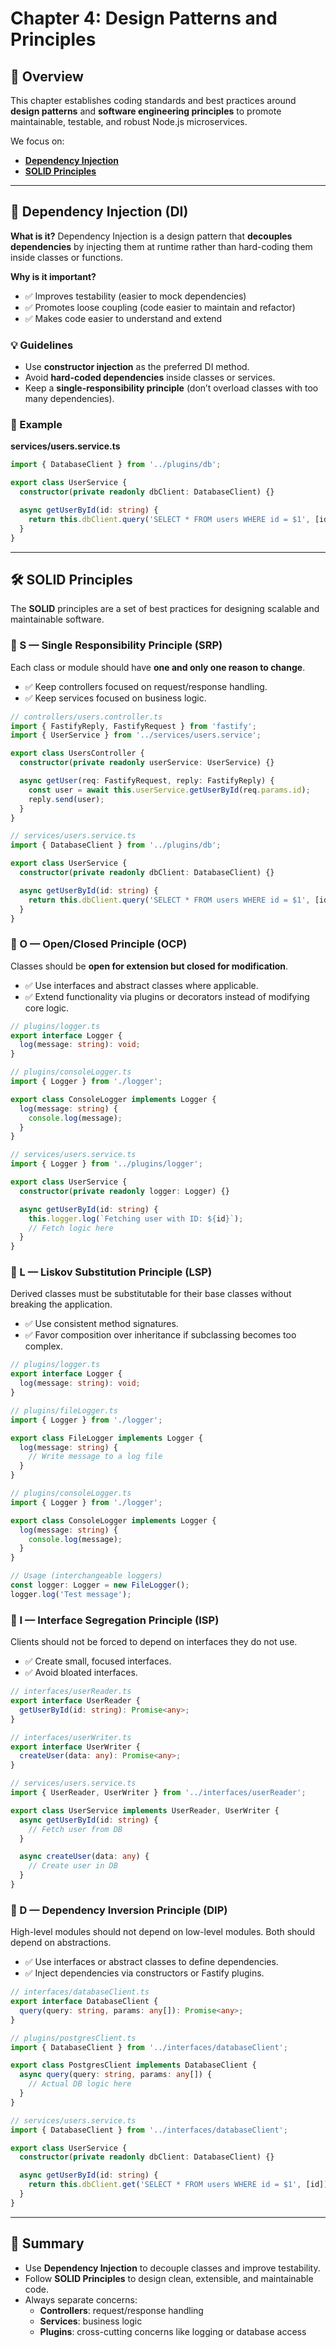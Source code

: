 # Chapter 4: Design Patterns and Principles

## 🎯 Overview

This chapter establishes coding standards and best practices around **design patterns** and **software engineering principles** to promote maintainable, testable, and robust Node.js microservices.

We focus on:
- [**Dependency Injection**](#🔌-dependency-injection-di)
- [**SOLID Principles**](#🛠%ef%b8%8f-solid-principles)

---

## 🔌 Dependency Injection (DI)

**What is it?**
Dependency Injection is a design pattern that **decouples dependencies** by injecting them at runtime rather than hard-coding them inside classes or functions.

**Why is it important?**
- ✅ Improves testability (easier to mock dependencies)
- ✅ Promotes loose coupling (code easier to maintain and refactor)
- ✅ Makes code easier to understand and extend

### 💡 Guidelines

- Use **constructor injection** as the preferred DI method.
- Avoid **hard-coded dependencies** inside classes or services.
- Keep a **single-responsibility principle** (don’t overload classes with too many dependencies).

### 🔧 Example

**services/users.service.ts**

```typescript
import { DatabaseClient } from '../plugins/db';

export class UserService {
  constructor(private readonly dbClient: DatabaseClient) {}

  async getUserById(id: string) {
    return this.dbClient.query('SELECT * FROM users WHERE id = $1', [id]);
  }
}
```
---

## 🛠️ SOLID Principles

The **SOLID** principles are a set of best practices for designing scalable and maintainable software.

### 🔎 S — Single Responsibility Principle (SRP)

Each class or module should have **one and only one reason to change**.

- ✅ Keep controllers focused on request/response handling.
- ✅ Keep services focused on business logic.

```typescript
// controllers/users.controller.ts
import { FastifyReply, FastifyRequest } from 'fastify';
import { UserService } from '../services/users.service';

export class UsersController {
  constructor(private readonly userService: UserService) {}

  async getUser(req: FastifyRequest, reply: FastifyReply) {
    const user = await this.userService.getUserById(req.params.id);
    reply.send(user);
  }
}

// services/users.service.ts
import { DatabaseClient } from '../plugins/db';

export class UserService {
  constructor(private readonly dbClient: DatabaseClient) {}

  async getUserById(id: string) {
    return this.dbClient.query('SELECT * FROM users WHERE id = $1', [id]);
  }
}
```

### 🔎 O — Open/Closed Principle (OCP)

Classes should be **open for extension but closed for modification**.

- ✅ Use interfaces and abstract classes where applicable.
- ✅ Extend functionality via plugins or decorators instead of modifying core logic.

```typescript
// plugins/logger.ts
export interface Logger {
  log(message: string): void;
}

// plugins/consoleLogger.ts
import { Logger } from './logger';

export class ConsoleLogger implements Logger {
  log(message: string) {
    console.log(message);
  }
}

// services/users.service.ts
import { Logger } from '../plugins/logger';

export class UserService {
  constructor(private readonly logger: Logger) {}

  async getUserById(id: string) {
    this.logger.log(`Fetching user with ID: ${id}`);
    // Fetch logic here
  }
}
```

### 🔎 L — Liskov Substitution Principle (LSP)

Derived classes must be substitutable for their base classes without breaking the application.

- ✅ Use consistent method signatures.
- ✅ Favor composition over inheritance if subclassing becomes too complex.

```typescript
// plugins/logger.ts
export interface Logger {
  log(message: string): void;
}

// plugins/fileLogger.ts
import { Logger } from './logger';

export class FileLogger implements Logger {
  log(message: string) {
    // Write message to a log file
  }
}

// plugins/consoleLogger.ts
import { Logger } from './logger';

export class ConsoleLogger implements Logger {
  log(message: string) {
    console.log(message);
  }
}

// Usage (interchangeable loggers)
const logger: Logger = new FileLogger();
logger.log('Test message');
```

### 🔎 I — Interface Segregation Principle (ISP)

Clients should not be forced to depend on interfaces they do not use.

- ✅ Create small, focused interfaces.
- ✅ Avoid bloated interfaces.

```typescript
// interfaces/userReader.ts
export interface UserReader {
  getUserById(id: string): Promise<any>;
}

// interfaces/userWriter.ts
export interface UserWriter {
  createUser(data: any): Promise<any>;
}

// services/users.service.ts
import { UserReader, UserWriter } from '../interfaces/userReader';

export class UserService implements UserReader, UserWriter {
  async getUserById(id: string) {
    // Fetch user from DB
  }

  async createUser(data: any) {
    // Create user in DB
  }
}
```

### 🔎 D — Dependency Inversion Principle (DIP)

High-level modules should not depend on low-level modules. Both should depend on abstractions.

- ✅ Use interfaces or abstract classes to define dependencies.
- ✅ Inject dependencies via constructors or Fastify plugins.

```typescript
// interfaces/databaseClient.ts
export interface DatabaseClient {
  query(query: string, params: any[]): Promise<any>;
}

// plugins/postgresClient.ts
import { DatabaseClient } from '../interfaces/databaseClient';

export class PostgresClient implements DatabaseClient {
  async query(query: string, params: any[]) {
    // Actual DB logic here
  }
}

// services/users.service.ts
import { DatabaseClient } from '../interfaces/databaseClient';

export class UserService {
  constructor(private readonly dbClient: DatabaseClient) {}

  async getUserById(id: string) {
    return this.dbClient.get('SELECT * FROM users WHERE id = $1', [id]);
  }
}
```
---


## 📝 Summary

- Use **Dependency Injection** to decouple classes and improve testability.
- Follow **SOLID Principles** to design clean, extensible, and maintainable code.
- Always separate concerns:
  - **Controllers**: request/response handling
  - **Services**: business logic
  - **Plugins**: cross-cutting concerns like logging or database access
